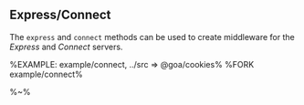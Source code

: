 ## Express/Connect

The `express` and `connect` methods can be used to create middleware for the _Express_ and _Connect_ servers.

%EXAMPLE: example/connect, ../src => @goa/cookies%
%FORK example/connect%

%~%